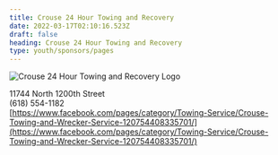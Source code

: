 ```yaml
---
title: Crouse 24 Hour Towing and Recovery
date: 2022-03-17T02:10:16.523Z
draft: false
heading: Crouse 24 Hour Towing and Recovery
type: youth/sponsors/pages
---
```

![Crouse 24 Hour Towing and Recovery Logo](https://res.cloudinary.com/robinson-soccer/image/upload/v1647438926/Youth/Sponsors/crouse-24-hour-towing-and-recovery_lz59y5.png)

11744 North 1200th Street\
(618) 554-1182\
[https://www.facebook.com/pages/category/Towing-Service/Crouse-Towing-and-Wrecker-Service-120754408335701/](https://www.facebook.com/pages/category/Towing-Service/Crouse-Towing-and-Wrecker-Service-120754408335701/)